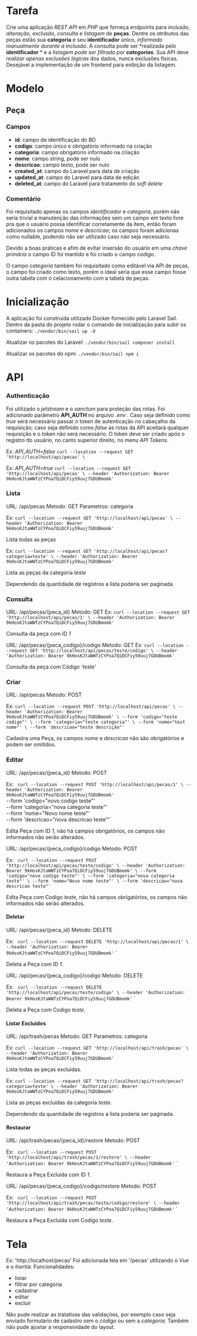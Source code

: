 
# Tarefa

Crie uma aplicação *REST API* em *PHP* que forneça endpoints para *inclusão*, *alteração*, *exclusão*, *consulta* e *listagem* de **peças**.
Dentre os *atributos* das peças estão sua **categoria** e seu **identificador** único, *informado manualmente durante a inclusão*.
A consulta pode ser *realizada pelo **identificador** * e a *listagem pode ser filtrada por **categorias***.
Sua API deve *realizar apenas exclusões lógicas* dos dados, nunca exclusões físicas.
Desejável a implementação de um frontend para exibição da listagem.

# Modelo
## Peça
### Campos
- **id**: campo de identificação do BD
- **codigo**: campo único e obrigatório informado na criação
- **categoria**: campo obrigatório informado na criação
- **nome**: campo string, pode ser nulo
- **descricao**: campo texto, pode ser nulo
- **created_at**: campo do Laravel para data de criação
- **updated_at**: campo do Laravel para data de edição
- **deleted_at**: campo do Laravel para tratamento do *soft delete*

### Comentário
Foi requisitado apenas os campos *identificador* e *categoria*, porém não seria trivial a manutenção das informações sem um campo em texto livre pra que o usuário possa identificar corretamente da item, então foram adicionados os campos *nome* e *descricao*; os campos foram adicionas como nullable, podendo não ser utilizado caso não seja necessário.

Devido a boas práticas e afim de evitar insersão do usuário em uma *chave primária*  o campo ID foi mantido e foi criado o campo *codigo*.

O campo *categoria* também foi requisitado como editável via API de peças, o campo foi criado como texto, porém o ideal seria que esse campo fosse outra tabela com o celacionamento com a tabela de peças.


# Inicialização
A aplicação foi construida utilizado Docker fornecido pelo Laravel Sail.
Dentro da pasta do projeto rodar o comando de inicialização para subir os containers:
`./vendor/bin/sail up -d`

Atualizar os pacotes do Laravel:
`./vendor/bin/sail composer install`

Atualizar os pacotes do npm:
`./vendor/bin/sail npm i`




# API
### Authenticação
Foi utilizado o *jetstream* e o *sanctum* para proteção das rotas.
Foi adicionado parâmetro **API_AUTH** no arquivo *.env* . Caso seja definido como *true* será necessário passar o token de autenticação no cabeçalho da requisição; caso seja definido como *false* as rotas da API aceitará qualquer requisição e o token não será necessário.
O token deve ser criado após o registro do usuário, no canto superior direito, no menu *API Tokens*.

Ex: *API_AUTH=false*
`
curl --location --request GET 'http://localhost/api/pecas' \
`

Ex: *API_AUTH=true*
`
curl --location --request GET 'http://localhost/api/pecas' \
--header 'Authorization: Bearer 9kHosKJtaWWTzCYPoa7QiDCFiy59uuj7GDUBmomk'
`


### Lista
URL: /api/pecas
Metodo: GET
Parametros: categoria

Ex: 
`
curl --location --request GET 'http://localhost/api/pecas' \
--header 'Authorization: Bearer 9kHosKJtaWWTzCYPoa7QiDCFiy59uuj7GDUBmomk'
`

Lista todas as peças

Ex: 
`
curl --location --request GET 'http://localhost/api/pecas?categoria=teste' \
--header 'Authorization: Bearer 9kHosKJtaWWTzCYPoa7QiDCFiy59uuj7GDUBmomk'
`

Lista as peças da categoria *teste*

Dependendo da quantidade de registros a lista poderia ser paginada.


### Consulta
URL: /api/pecas/{peca_id}
Metodo: GET
Ex: 
`
curl --location --request GET 'http://localhost/api/pecas/1' \
--header 'Authorization: Bearer 9kHosKJtaWWTzCYPoa7QiDCFiy59uuj7GDUBmomk'
`

Consulta da peça com ID *1*

URL: /api/pecas/{peca_codigo}/codigo
Metodo: GET
Ex: 
`
curl --location --request GET 'http://localhost/api/pecas/teste/codigo' \
--header 'Authorization: Bearer 9kHosKJtaWWTzCYPoa7QiDCFiy59uuj7GDUBmomk'
`

Consulta da peça com Código *'teste'*

### Criar
URL: /api/pecas
Metodo: POST

Ex:
`
curl --location --request POST 'http://localhost/api/pecas' \
--header 'Authorization: Bearer 9kHosKJtaWWTzCYPoa7QiDCFiy59uuj7GDUBmomk' \
--form 'codigo="teste codigo"' \
--form 'categoria="teste categoria"' \
--form 'nome="test nome"' \
--form 'descricao="teste descrição"'
`

Cadastra uma Peça, os campos *nome* e *descricao* não são obrigatórios e podem ser omitidos.

### Editar
URL: /api/pecas/{peca_id}
Metodo: POST

Ex:
`
curl --location --request POST 'http://localhost/api/pecas/1' \
--header 'Authorization: Bearer 9kHosKJtaWWTzCYPoa7QiDCFiy59uuj7GDUBmomk'` \
--form 'codigo="novo codigo teste"' \
--form 'categoria="nova categoria teste"' \
--form 'nome="Novo nome teste"' \
--form 'descricao="nova descricao teste"'`

Edita Peça com ID *1*, não há campos obrigatórios, os campos não informados não serão alterados.


URL: /api/pecas/{peca_codigo}/codigo
Metodo: POST

Ex:
`
curl --location --request POST 'http://localhost/api/pecas/teste/codigo' \
--header 'Authorization: Bearer 9kHosKJtaWWTzCYPoa7QiDCFiy59uuj7GDUBmomk' \
--form 'codigo="novo codigo teste"' \
--form 'categoria="nova categoria teste"' \
--form 'nome="Novo nome teste"' \
--form 'descricao="nova descricao teste"'`

Edita Peça com Codigo *teste*, não há campos obrigatórios, os campos não informados não serão alterados.


#### Deletar
URL: /api/pecas/{peca_id}
Metodo: DELETE

Ex:
`
curl --location --request DELETE 'http://localhost/api/pecas/1' \
--header 'Authorization: Bearer 9kHosKJtaWWTzCYPoa7QiDCFiy59uuj7GDUBmomk'`
`

Deleta a Peça com ID *1*.

URL: /api/pecas/{peca_codigo}/codigo
Metodo: DELETE

Ex:
`
curl --location --request DELETE 'http://localhost/api/pecas/teste/codigo' \
--header 'Authorization: Bearer 9kHosKJtaWWTzCYPoa7QiDCFiy59uuj7GDUBmomk'`
`

Deleta a Peça com Codigo *teste*.


#### Listar Excluidos
URL: /api/trash/pecas
Metodo: GET
Parametros: categoria

Ex: 
`
curl --location --request GET 'http://localhost/api/trash/pecas' \
--header 'Authorization: Bearer 9kHosKJtaWWTzCYPoa7QiDCFiy59uuj7GDUBmomk'
`

Lista todas as peças excluidas.

Ex: 
`
curl --location --request GET 'http://localhost/api/trash/pecas?categoria=teste' \
--header 'Authorization: Bearer 9kHosKJtaWWTzCYPoa7QiDCFiy59uuj7GDUBmomk'
`

Lista as peças excluidas da categoria *teste*.

Dependendo da quantidade de registros a lista poderia ser paginada.

#### Restaurar
URL: /api/trash/pecas/{peca_id}/restore
Metodo: POST

Ex:
`
curl --location --request POST 'http://localhost/api/trash/pecas/1/restore' \
--header 'Authorization: Bearer 9kHosKJtaWWTzCYPoa7QiDCFiy59uuj7GDUBmomk'`
`

Restaura a Peça Excluída com ID *1*.

URL: /api/pecas/{peca_codigo}/codigo/restore
Metodo: POST

Ex:
`
curl --location --request POST 'http://localhost/api/trash/pecas/teste/codigo/restore' \
--header 'Authorization: Bearer 9kHosKJtaWWTzCYPoa7QiDCFiy59uuj7GDUBmomk'`
`

Restaura a Peça Excluída com Codigo *teste*.



# Tela
Ex: 'http://localhost/pecas'
Foi adicionada tela em '/pecas' utilizando o *Vue* e o *Inertia*. 
Funcionalidades:
- listar
- filtrar por categoria
- cadastrar
- editar
- excluir

Não pude realizar as tratativas das validações, por exemplo caso seja enviado formulário de cadastro sem o *código* ou sem a *categoria*.
Também não pude ajustar a responsividade do layout.

